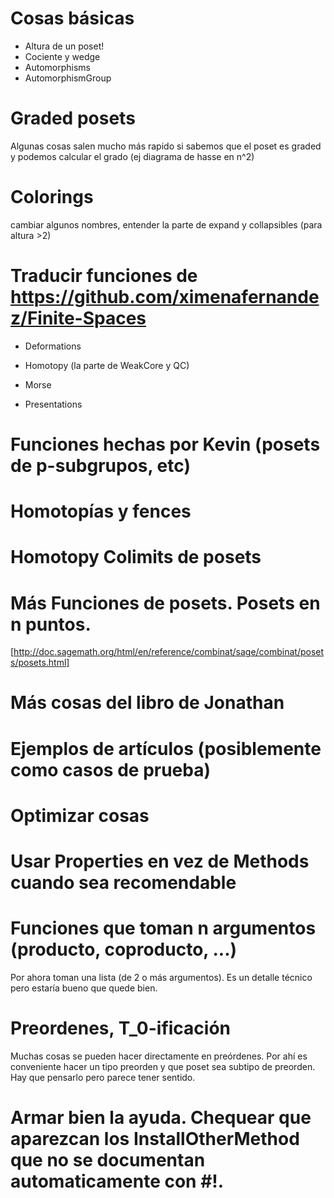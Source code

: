 # Cosas básicas
* Altura de un poset!
* Cociente y wedge
* Automorphisms
* AutomorphismGroup

# Graded posets
Algunas cosas salen mucho más rapido si sabemos que el poset es graded y podemos calcular el grado (ej diagrama de hasse en n^2)


# Colorings

cambiar algunos nombres, entender la parte de expand y collapsibles (para altura >2)


# Traducir funciones de https://github.com/ximenafernandez/Finite-Spaces

* Deformations

* Homotopy (la parte de WeakCore y QC)

* Morse

* Presentations

# Funciones hechas por Kevin (posets de p-subgrupos, etc)

# Homotopías y fences

# Homotopy Colimits de posets

# Más Funciones de posets. Posets en n puntos.
[http://doc.sagemath.org/html/en/reference/combinat/sage/combinat/posets/posets.html]

# Más cosas del libro de Jonathan

# Ejemplos de artículos (posiblemente como casos de prueba)


# Optimizar cosas

# Usar Properties en vez de Methods cuando sea recomendable

# Funciones que toman n argumentos (producto, coproducto, ...)

Por ahora toman una lista (de 2 o más argumentos). Es un detalle técnico pero estaría bueno que quede bien.

# Preordenes, T_0-ificación

Muchas cosas se pueden hacer directamente en preórdenes. Por ahí es conveniente hacer un tipo preorden y que poset sea subtipo de preorden. Hay que pensarlo pero parece tener sentido.


# Armar bien la ayuda. Chequear que aparezcan los InstallOtherMethod que no se documentan automaticamente con #!.
